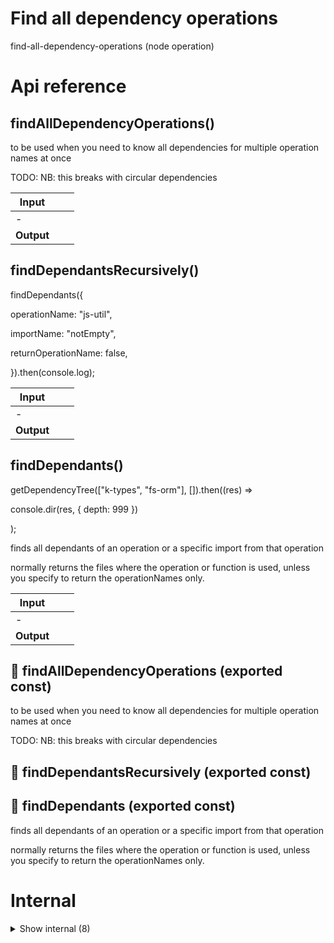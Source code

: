 # Find all dependency operations

find-all-dependency-operations (node operation)



# Api reference

## findAllDependencyOperations()

to be used when you need to know all dependencies for multiple operation names at once

TODO: NB: this breaks with circular dependencies


| Input      |    |    |
| ---------- | -- | -- |
| - | | |
| **Output** |    |    |



## findDependantsRecursively()

findDependants({

operationName: "js-util",

importName: "notEmpty",

returnOperationName: false,

}).then(console.log);


| Input      |    |    |
| ---------- | -- | -- |
| - | | |
| **Output** |    |    |



## findDependants()

getDependencyTree(["k-types", "fs-orm"], []).then((res) =>

console.dir(res, { depth: 999 })

);

finds all dependants of an operation or a specific import from that operation

normally returns the files where the operation or function is used, unless you specify to return the operationNames only.


| Input      |    |    |
| ---------- | -- | -- |
| - | | |
| **Output** |    |    |



## 📄 findAllDependencyOperations (exported const)

to be used when you need to know all dependencies for multiple operation names at once

TODO: NB: this breaks with circular dependencies


## 📄 findDependantsRecursively (exported const)

## 📄 findDependants (exported const)

finds all dependants of an operation or a specific import from that operation

normally returns the files where the operation or function is used, unless you specify to return the operationNames only.

# Internal

<details><summary>Show internal (8)</summary>
  
  # findDependenciesRecursively()

finds all dependencies of an operation name


| Input      |    |    |
| ---------- | -- | -- |
| - | | |
| **Output** |    |    |



## findMonorepoModules()

finds all dependencies of an operation name


| Input      |    |    |
| ---------- | -- | -- |
| - | | |
| **Output** |    |    |



## getDependencyObject()

findAllDependencyOperations(["fs-orm"]).then(console.log);

how do I get a format like this?

const x = {

"fs-orm": ["js-util"],

"js-util": [],

}


| Input      |    |    |
| ---------- | -- | -- |
| - | | |
| **Output** |    |    |



## getDependencyTree()

| Input      |    |    |
| ---------- | -- | -- |
| - | | |
| **Output** |    |    |



## 📄 findDependenciesRecursively (exported const)

finds all dependencies of an operation name


## 📄 findMonorepoModules (exported const)

finds all dependencies of an operation name


## 📄 getDependencyObject (exported const)

## 📄 getDependencyTree (exported const)

  </details>

